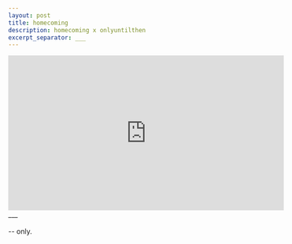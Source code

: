 ```yaml
---
layout: post
title: homecoming
description: homecoming x onlyuntilthen
excerpt_separator: ___
---
```

  <div class="video-container">
  <iframe width="560" height="315" src="https://www.youtube.com/embed/IzXvxJk49Yo?rel=0&amp;showinfo=0" frameborder="0" allowfullscreen></iframe>
  </div>
  ___
  <br/>
  <br/>
  -- only.
